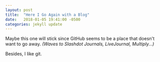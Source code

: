 ```yaml
---
layout: post
title:  "Here I Go Again with a Blog"
date:   2018-01-05 19:41:00 -0500
categories: jekyll update
---
```


Maybe this one will stick since GitHub seems to be a place that doesn't want to go away. _(Waves to Slashdot Journals, LiveJournal, Multiply...)_

Besides, I like git.
